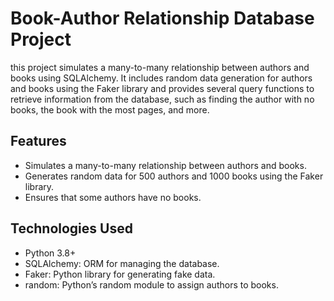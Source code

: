 
# Book-Author Relationship Database Project

this project simulates a many-to-many relationship between authors and books using SQLAlchemy. It includes random data generation for authors and books using the Faker library and provides several query functions to retrieve information from the database, such as finding the author with no books, the book with the most pages, and more.


## Features

- Simulates a many-to-many relationship between authors and books.
- Generates random data for 500 authors and 1000 books using the Faker library.
- Ensures that some authors have no books.



## Technologies Used

- Python 3.8+
- SQLAlchemy: ORM for managing the database.
- Faker: Python library for generating fake data.
- random: Python’s random module to assign authors to books.

